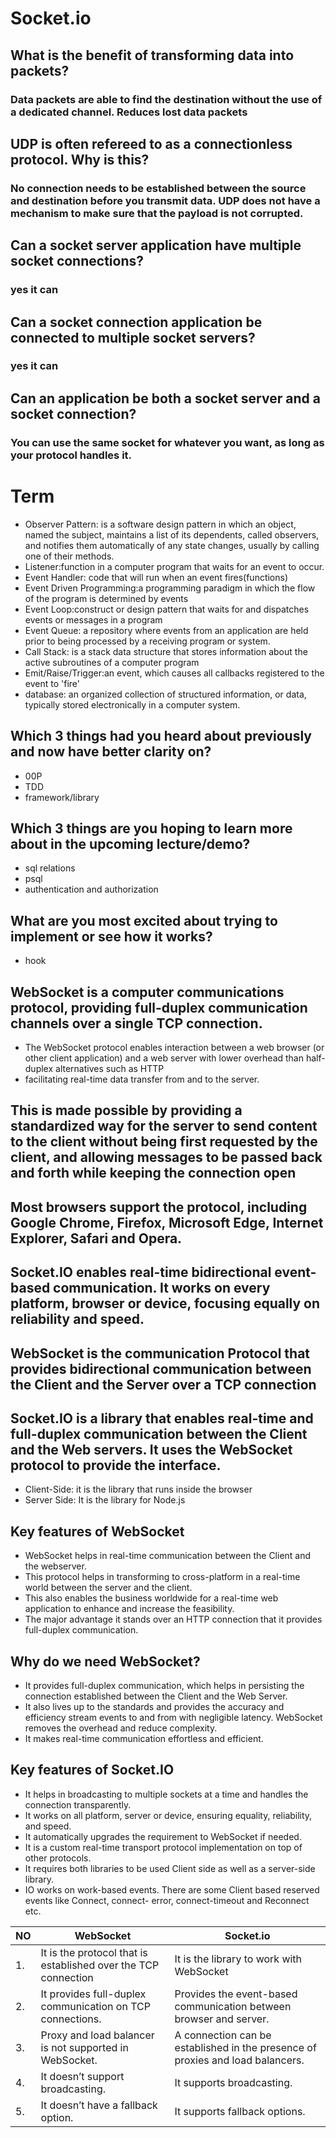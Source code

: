 # Socket.io
## What is the benefit of transforming data into packets?
### Data packets are able to find the destination without the use of a dedicated channel. Reduces lost data packets
## UDP is often refereed to as a connectionless protocol. Why is this?
###  No connection needs to be established between the source and destination before you transmit data. UDP does not have a mechanism to make sure that the payload is not corrupted.
## Can a socket server application have multiple socket connections?
### yes it can
## Can a socket connection application be connected to multiple socket servers?
### yes it can
## Can an application be both a socket server and a socket connection?
### You can use the same socket for whatever you want, as long as your protocol handles it.

# Term
- Observer Pattern: is a software design pattern in which an object, named the subject, maintains a list of its dependents, called observers, and notifies them automatically of any state changes, usually by calling one of their methods.
- Listener:function in a computer program that waits for an event to occur.
- Event Handler: code that will run when an event fires(functions)
- Event Driven Programming:a programming paradigm in which the flow of the program is determined by events
- Event Loop:construct or design pattern that waits for and dispatches events or messages in a program
- Event Queue: a repository where events from an application are held prior to being processed by a receiving program or system.
- Call Stack: is a stack data structure that stores information about the active subroutines of a computer program
- Emit/Raise/Trigger:an event, which causes all callbacks registered to the event to 'fire'
- database: an organized collection of structured information, or data, typically stored electronically in a computer system.

## Which 3 things had you heard about previously and now have better clarity on?
- 00P
- TDD
- framework/library
## Which 3 things are you hoping to learn more about in the upcoming lecture/demo?
- sql relations
- psql
- authentication and authorization
## What are you most excited about trying to implement or see how it works?
- hook


## WebSocket is a computer communications protocol, providing full-duplex communication channels over a single TCP connection.
- The WebSocket protocol enables interaction between a web browser (or other client application) and a web server with lower overhead than half-duplex alternatives such as HTTP 
- facilitating real-time data transfer from and to the server. 
## This is made possible by providing a standardized way for the server to send content to the client without being first requested by the client, and allowing messages to be passed back and forth while keeping the connection open
## Most browsers support the protocol, including Google Chrome, Firefox, Microsoft Edge, Internet Explorer, Safari and Opera.

## Socket.IO enables real-time bidirectional event-based communication. It works on every platform, browser or device, focusing equally on reliability and speed.

## WebSocket is the communication Protocol that provides bidirectional communication between the Client and the Server over a TCP connection
## Socket.IO is a library that enables real-time and full-duplex communication between the Client and the Web servers. It uses the WebSocket protocol to provide the interface. 
- Client-Side: it is the library that runs inside the browser
- Server Side: It is the library for Node.js

## Key features of WebSocket 

- WebSocket helps in real-time communication between the Client and the webserver.
- This protocol helps in transforming to cross-platform in a real-time world between the server and the client.
- This also enables the business worldwide for a real-time web application to enhance and increase the feasibility.
- The major advantage it stands over an HTTP connection that it provides full-duplex communication.


## Why do we need WebSocket?

- It provides full-duplex communication, which helps in persisting the connection established between the Client and the Web Server.
- It also lives up to the standards and provides the accuracy and efficiency stream events to and from with negligible latency.
WebSocket removes the overhead and reduce complexity.
- It makes real-time communication effortless and efficient.

## Key features of Socket.IO
- It helps in broadcasting to multiple sockets at a time and handles the connection transparently.
- It works on all platform, server or device, ensuring equality, reliability, and speed.
- It automatically upgrades the requirement to WebSocket if needed.
- It is a custom real-time transport protocol implementation on top of other protocols.
- It requires both libraries to be used Client side as well as a server-side library.
- IO works on work-based events. 
There are some Client based reserved events like Connect, connect- error, connect-timeout and Reconnect etc.


|  NO  |WebSocket            |  Socket.io           |
|  -  | - | - |
| 1.  | 	It is the protocol that is established over the TCP connection |  It is the library to work with WebSocket |
| 2.  | 	It provides full-duplex communication on TCP connections. | Provides the event-based communication between browser and server.  |
| 3.  | 	Proxy and load balancer is not supported in WebSocket. | A connection can be established in the presence of proxies and load balancers. |
| 4.  | 	It doesn’t support broadcasting. | 	It supports broadcasting.  |
| 5.  | 	It doesn’t have a fallback option. | 	It supports fallback options. |
